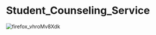 # Student_Counseling_Service


![firefox_vhroMv8Xdk](https://github.com/asanguine/Student_Counseling_Service/assets/54071079/09afcd6e-e9a0-4e62-8e31-371b4e0c8160)
